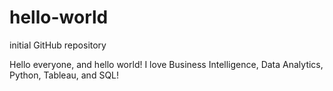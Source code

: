 # hello-world
initial GitHub repository

Hello everyone, and hello world! I love Business Intelligence, Data Analytics, Python, Tableau, and SQL!
